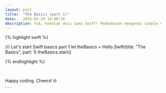 ```yaml
---
layout: post
title:  "The Basics (part 1)"
date:   2016-03-29 14:40:16
description: Yuk, kenalan dulu sama Swift! Pembahasan mengenai simple values dan control flow
---
```


{% highlight swift %}

/// Let's start Swift basics part 1 
let theBasics = Hello.Swift(title: "The Basics", part: 1)
theBasics.start()

{% endhighlight %}

<br/>
<p class="center">Happy coding. Cheers! 🤓<br/>. . .</p> 





